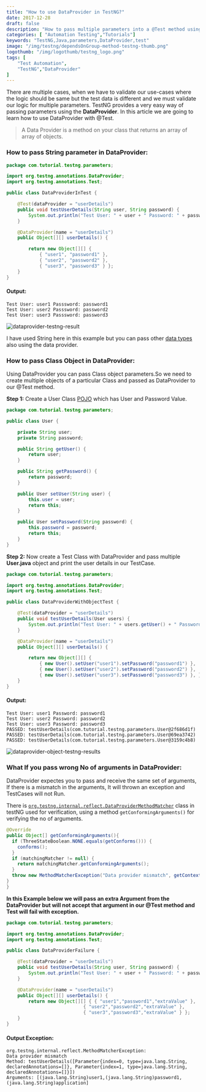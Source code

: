```yaml
---
title: "How to use DataProvider in TestNG?"
date: 2017-12-28
draft: false
description: "How to pass multiple parameters into a @Test method using DataProvider in TestNG. DataProvider can be helpful in verifying a multiple set of Data against functionality."
categories: [ "Automation Testing","Tutorials"]
keywords: "TestNG,Java,parameters,DataProvider,test"
image: "/img/testng/dependsOnGroup-method-testng-thumb.png"
logothumb: "/img/logothumb/testng_logo.png"
tags: [
    "Test Automation",
    "TestNG","DataProvider"
]
---
```

There are multiple cases, when we have to validate our use-cases where the logic should be same but the test data is different and we must validate our logic for multiple parameters.
TestNG provides a very easy way of passing parameters using the **DataProvider**. In this article we are going to learn how to use DataProvider with @Test.

>A Data Provider is a method on your class that returns an array of array of objects.

### How to pass String parameter in DataProvider:
```Java
package com.tutorial.testng.parameters;

import org.testng.annotations.DataProvider;
import org.testng.annotations.Test;

public class DataProviderInTest {

	@Test(dataProvider = "userDetails")
	public void testUserDetails(String user, String password) {
		System.out.println("Test User: " + user + " Password: " + password);
	}

	@DataProvider(name = "userDetails")
	public Object[][] userDetails() {

		return new Object[][] {
			{ "user1", "password1" },
			{ "user2", "password2" },
			{ "user3", "password3" } };
	}
}
```
#### Output:
```text
Test User: user1 Passsword: password1
Test User: user2 Passsword: password2
Test User: user3 Passsword: password3
```
![dataprovider-testng-result](/img/testng/dataprovider-testng-result.png)

I have used String here in this example but you can pass other [data types](http://cs.fit.edu/~ryan/java/language/java-data.html) also using the data provider.

### How to pass Class Object in DataProvider:
Using DataProvider you can pass Class object parameters.So we need to create multiple objects of a particular Class and passed as DataProvider to our @Test method.

**Step 1:** Create a User Class [POJO](https://www.quora.com/What-is-POJO-in-Java) which has User and Password Value.
```Java
package com.tutorial.testng.parameters;

public class User {

	private String user;
	private String password;

	public String getUser() {
		return user;
	}

	public String getPassword() {
		return password;
	}

	public User setUser(String user) {
		this.user = user;
		return this;
	}

	public User setPassword(String password) {
		this.password = password;
		return this;
	}
}
```
**Step 2:** Now create a Test Class with DataProvider and pass multiple **User.java** object and print the user details in our TestCase.
```Java
package com.tutorial.testng.parameters;

import org.testng.annotations.DataProvider;
import org.testng.annotations.Test;

public class DataProviderWithObjectTest {

	@Test(dataProvider = "userDetails")
	public void testUserDetails(User users) {
		System.out.println("Test User: " + users.getUser() + " Password: " + users.getPassword());
	}

	@DataProvider(name = "userDetails")
	public Object[][] userDetails() {

		return new Object[][] {
			{ new User().setUser("user1").setPassword("password1") },
			{ new User().setUser("user2").setPassword("password2") },
			{ new User().setUser("user3").setPassword("password3") }, };
	}
}
```
#### Output:
```text
Test User: user1 Password: password1
Test User: user2 Password: password2
Test User: user3 Password: password3
PASSED: testUserDetails(com.tutorial.testng.parameters.User@2f686d1f)
PASSED: testUserDetails(com.tutorial.testng.parameters.User@69ea3742)
PASSED: testUserDetails(com.tutorial.testng.parameters.User@3159c4b8)
```
![dataprovider-object-testng-results](/img/testng/dataprovider-object-testng-results.png)

### What If you pass wrong No of arguments in DataProvider:
DataProvider expectes you to pass and receive the same set of arguments, If there is a mismatch in the arguments, It will thrown an exception and TestCases will not Run.

There is [`org.testng.internal.reflect.DataProviderMethodMatcher`](http://static.javadoc.io/org.testng/testng/6.11/org/testng/internal/reflect/DataProviderMethodMatcher.html) class in testNG used for verification, using a method `getConformingArguments()` for verifying the no of arguments.
```Java
@Override
public Object[] getConformingArguments(){
  if (ThreeStateBoolean.NONE.equals(getConforms())) {
    conforms();
  }
  if (matchingMatcher != null) {
    return matchingMatcher.getConformingArguments();
  }
  throw new MethodMatcherException("Data provider mismatch", getContext().getMethod(), getContext().getArguments());
}
}
```
**In this Example below we will pass an extra Argument from the DataProvider but will not accept that argument in our @Test method and Test will fail with exception.**
```Java
package com.tutorial.testng.parameters;

import org.testng.annotations.DataProvider;
import org.testng.annotations.Test;

public class DataProviderFailure {

	@Test(dataProvider = "userDetails")
	public void testUserDetails(String user, String password) {
		System.out.println("Test User: " + user + " Password: " + password);
	}

	@DataProvider(name = "userDetails")
	public Object[][] userDetails() {
		return new Object[][] { { "user1","password1","extraValue" },
			                { "user2","password2","extraValue" },
			                { "user3","password3","extraValue" } };
	}
}
```
#### Output Exception:
```text
org.testng.internal.reflect.MethodMatcherException:
Data provider mismatch
Method: testUserDetails([Parameter{index=0, type=java.lang.String, declaredAnnotations=[]}, Parameter{index=1, type=java.lang.String, declaredAnnotations=[]}])
Arguments: [(java.lang.String)user1,(java.lang.String)password1,(java.lang.String)application]
```
